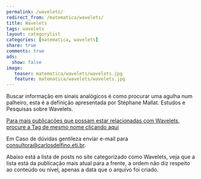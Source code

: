 ```yaml
---
permalink: /wavelets/
redirect_from: /matematica/wavelets/
title: Wavelets
tags: wavelets
layout: categorylist
categories: [matematica, wavelets]
share: true
comments: true
ads:
  show: false
image:
   teaser: matematica/wavelets/wavelets.jpg
   feature: matematica/wavelets/wavelets.jpg
---
```


Buscar informação em sinais analógicos é como procurar uma agulha num palheiro, esta é a definição apresentada por Stéphane Mallat. Estudos e Pesquisas sobre Wavelets. 

<!--more-->

[Para mais publicações que possam estar relacionadas com Wavelets, procure a Tag de mesmo nome clicando aqui]({{site.url}}tags/wavelets)

Em Caso de dúvidas gentileza enviar e-mail para <a href="mailto:consultoria@carlosdelfino.eti.br">consultora@carlosdelfino.eti.br</a>.

Abaixo está a lista de posts  no site categorizado como Wavelets, veja que a lista está da publicação mais atual para a frente, a ordem não diz respeito ao conteúdo ou nível, apenas a data que o arquivo foi criado.
